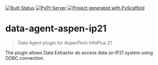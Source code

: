 
[![Built Status](https://api.cirrus-ci.com/github/imubit/data-agent-aspen-ip21.svg?branch=main)](https://cirrus-ci.com/github/imubit/data-agent-aspen-ip21)
[![PyPI-Server](https://img.shields.io/pypi/v/data-agent-aspen-ip21.svg)](https://pypi.org/project/data-agent-aspen-ip21/)
[![Project generated with PyScaffold](https://img.shields.io/badge/-PyScaffold-005CA0?logo=pyscaffold)](https://pyscaffold.org/)

# data-agent-aspen-ip21

> Data Agent plugin for AspenTech InfoPlus.21

The plugin allows Data Extractor do access data on IP21 system using ODBC connection.
